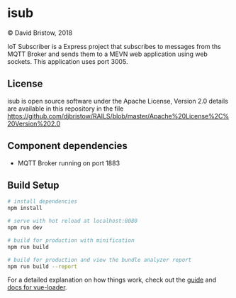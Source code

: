 # isub
&copy; David Bristow, 2018

IoT Subscriber is a Express project that subscribes to messages from ths MQTT Broker and sends them to a MEVN web application using web sockets. This application uses port 3005.

## License
isub is open source software under the Apache License, Version 2.0 details are available in this repository in the file https://github.com/djbristow/RAILS/blob/master/Apache%20License%2C%20Version%202.0

## Component dependencies
* MQTT Broker running on port 1883


## Build Setup

``` bash
# install dependencies
npm install

# serve with hot reload at localhost:8080
npm run dev

# build for production with minification
npm run build

# build for production and view the bundle analyzer report
npm run build --report
```

For a detailed explanation on how things work, check out the [guide](http://vuejs-templates.github.io/webpack/) and [docs for vue-loader](http://vuejs.github.io/vue-loader).
